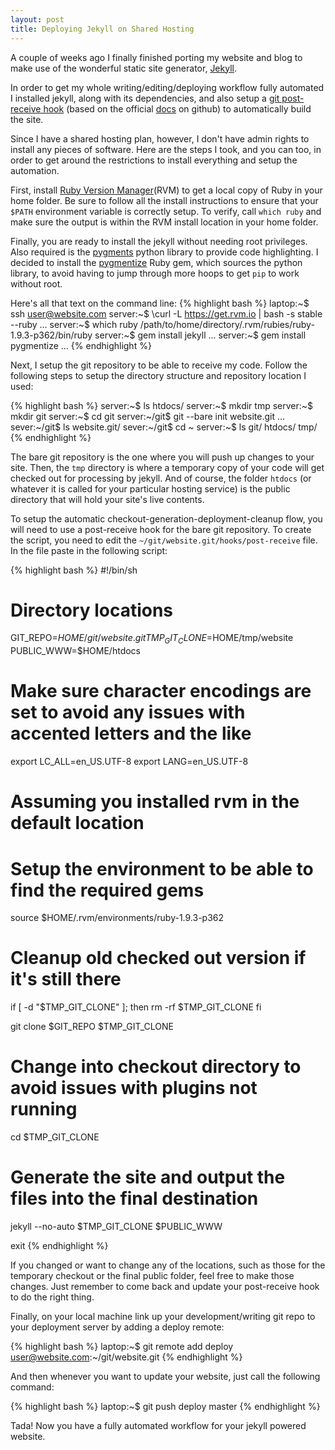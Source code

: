 ```yaml
---
layout: post
title: Deploying Jekyll on Shared Hosting
---
```

A couple of weeks ago I finally finished porting my website and blog to make use of the wonderful static site generator, [Jekyll](http://jekyllrb.com/).

In order to get my whole writing/editing/deploying workflow fully automated I installed jekyll, along with its dependencies, and also setup a [git post-receive hook](http://git-scm.com/book/en/Customizing-Git-Git-Hooks) (based on the official [docs](https://github.com/mojombo/jekyll/wiki/Deployment) on github) to automatically build the site.

Since I have a shared hosting plan, however, I don't have admin rights to install any pieces of software. Here are the steps I took, and you can too, in order to get around the restrictions to install everything and setup the automation.

First, install [Ruby Version Manager](https://rvm.io/)(RVM) to get a local copy of Ruby in your home folder. Be sure to follow all the install instructions to ensure that your `$PATH` environment variable is correctly setup. To verify, call `which ruby` and make sure the output is within the RVM install location in your home folder.

Finally, you are ready to install the jekyll without needing root privileges. Also required is the [pygments](http://pygments.org/) python library to provide code highlighting. I decided to install the [pygmentize](https://rubygems.org/gems/pygmentize) Ruby gem, which sources the python library, to avoid having to jump through more hoops to get `pip` to work without root.

Here's all that text on the command line:
{% highlight bash %}
laptop:~$ ssh user@website.com
server:~$ \curl -L https://get.rvm.io | bash -s stable --ruby
  ...
server:~$ which ruby
/path/to/home/directory/.rvm/rubies/ruby-1.9.3-p362/bin/ruby
server:~$ gem install jekyll
  ...
server:~$ gem install pygmentize
  ...
{% endhighlight %}

Next, I setup the git repository to be able to receive my code. Follow the following steps to setup the directory structure and repository location I used: 

{% highlight bash %}
server:~$ ls
htdocs/
server:~$ mkdir tmp
server:~$ mkdir git
server:~$ cd git
server:~/git$ git --bare init website.git
  ...
sever:~/git$ ls
website.git/
sever:~/git$ cd ~
server:~$ ls
git/   htdocs/    tmp/
{% endhighlight %}

The bare git repository is the one where you will push up changes to your site. Then, the `tmp` directory is where a temporary copy of your code will get checked out for processing by jekyll. And of course, the folder `htdocs` (or whatever it is called for your particular hosting service) is the public directory that will hold your site's live contents.

To setup the automatic checkout-generation-deployment-cleanup flow, you will need to use a post-receive hook for the bare git repository. To create the script, you need to edit the `~/git/website.git/hooks/post-receive` file. In the file paste in the following script:

{% highlight bash %}
#!/bin/sh

# Directory locations
GIT_REPO=$HOME/git/website.git
TMP_GIT_CLONE=$HOME/tmp/website
PUBLIC_WWW=$HOME/htdocs

# Make sure character encodings are set to avoid any issues with accented letters and the like
export LC_ALL=en_US.UTF-8
export LANG=en_US.UTF-8

# Assuming you installed rvm in the default location
# Setup the environment to be able to find the required gems
source $HOME/.rvm/environments/ruby-1.9.3-p362

# Cleanup old checked out version if it's still there
if [ -d "$TMP_GIT_CLONE" ]; then
    rm -rf $TMP_GIT_CLONE
fi


git clone $GIT_REPO $TMP_GIT_CLONE
# Change into checkout directory to avoid issues with plugins not running
cd $TMP_GIT_CLONE
# Generate the site and output the files into the final destination
jekyll --no-auto $TMP_GIT_CLONE $PUBLIC_WWW

exit
{% endhighlight %}

If you changed or want to change any of the locations, such as those for the temporary checkout or the final public folder, feel free to make those changes. Just remember to come back and update your post-receive hook to do the right thing.

Finally, on your local machine link up your development/writing git repo to your deployment server by adding a deploy remote:

{% highlight bash %}
laptop:~$ git remote add deploy user@website.com:~/git/website.git
{% endhighlight %}

And then whenever you want to update your website, just call the following command:

{% highlight bash %}
laptop:~$ git push deploy master
{% endhighlight %}

Tada! Now you have a fully automated workflow for your jekyll powered website.


